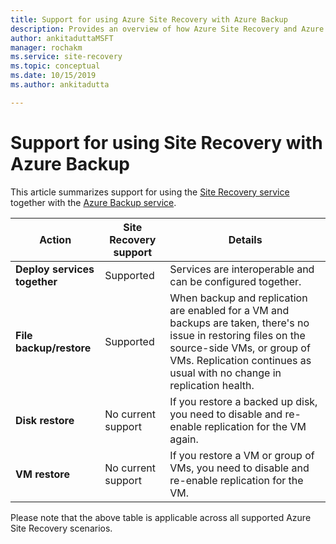 ```yaml
---
title: Support for using Azure Site Recovery with Azure Backup 
description: Provides an overview of how Azure Site Recovery and Azure Backup can be used together.
author: ankitaduttaMSFT
manager: rochakm
ms.service: site-recovery
ms.topic: conceptual
ms.date: 10/15/2019
ms.author: ankitadutta

---
```

# Support for using Site Recovery with Azure Backup

This article summarizes support for using the [Site Recovery service](site-recovery-overview.md) together with the [Azure Backup service](../backup/backup-overview.md).

**Action** | **Site Recovery support** | **Details**
--- | --- | ---
**Deploy services together** | Supported | Services are interoperable and can be configured together.
**File backup/restore** | Supported | When backup and replication are enabled for a VM and backups are taken, there's no issue in restoring files on the source-side VMs, or group of VMs. Replication continues as usual with no change in replication health.
**Disk restore** | No current support | If you restore a backed up disk, you need to disable and re-enable replication for the VM again.
**VM restore** | No current support | If you restore a VM or group of VMs, you need to disable and re-enable replication for the VM.  

Please note that the above table is applicable across all supported Azure Site Recovery scenarios.
